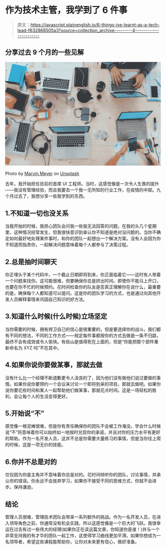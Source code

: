 # 作为技术主管，我学到了 6 件事

> 原文：<https://javascript.plainenglish.io/6-things-ive-learnt-as-a-tech-lead-f632868505a3?source=collection_archive---------4----------------------->

## 分享过去 9 个月的一些见解

![](img/81ed7411fca67a62f81d9bd9bbd084a7.png)

Photo by [Marvin Meyer](https://unsplash.com/@marvelous?utm_source=medium&utm_medium=referral) on [Unsplash](https://unsplash.com?utm_source=medium&utm_medium=referral)

去年，我开始担任目前的首席 UI 工程师。当时，这感觉像是一次令人生畏的提升——我没有管理经验，而且我要去一个我一无所知的行业工作，在疫情的中部。九个月过去了，我想分享一些我学到的东西。

## 1.不知道一切也没关系

当我开始的时候，我担心团队会问我一些我无法回答的问题。在我的头几个星期里，这种情况经常发生，但我很快意识到承认你不知道是绝对没问题的。当你不确定如何最好地处理某件事时，和你的团队一起想出一个解决方案。没有人会因为你不知道而指责你，一起解决问题意味着每个人都参与了决策过程。

## 2.总是抽时间聊天

你正埋头于某个代码中，一个截止日期即将到来，你正面临着它——这时有人带着一个问题来找你。这可能很难，但要确保你总是挤出时间。即使你不能马上开口，也要在你不忙的时候预约。花时间检查你的队友是否真正理解你在说什么，最重要的是，确保每个人都知道可以提问。这是你的团队学习的方式，也是通过向其他开发人员解释事情来巩固自己知识的好方法。

## 3.知道什么时候(什么时候)立场坚定

当你需要的时候，拥有捍卫自己的信心是很重要的，但是要选择你的战斗。我们都有不同的想法，不同的工作方式——规定每件事都按你的方式去做是一条不归路，最终不会有成效或令人愉快。有些山是值得死在上面的，但是“你能把那个部件重新命名为 XYZ 吗”不在其中。

## 4.如果你说你要做某事，那就去做

没有什么比一个经理不断道歉更令人沮丧的了，因为他们没有做他们说过要做的事情。如果你说你要预约一个会议来讨论一个即将到来的项目，那就去做吧。如果你说你要花些时间和某人一起帮助他们做某事，那就花点时间。这是一场轻松的胜利，会让每个人的生活变得更好。

## 5.开始说“不”

感觉像一根泥棒很难，但是你有责任确保你的团队不会被工作淹没。学会什么时候说“不”将意味着你可以始终如一地按时兑现你的承诺，并且对你的压力水平有更好的帮助。作为一名开发人员，这并不总是你需要大量练习的事情，但是当你往上爬的时候，这是一项无价的技能。

## 6.你并不总是对的

仅仅因为你是主角并不意味着你总是对的。花时间倾听你的团队，讨论事情，并承认你的错误。你永远不会放弃学习，如果你不接受不同的思维方式，你就不会进步。保持谦逊。

## 结论

管理人员很难，管理技术团队会带来一系列额外的挑战。作为一名开发人员，在进入领导角色之前，你通常没有机会实践，所以这感觉像是一个巨大的飞跃。我很幸运在过去有过一些伟大的经理(如果你正在读这篇文章，你知道你是谁！)并与一个非常支持我的有才华的团队一起工作，这使得学习曲线更加平滑。如果你想成为一名领导者，希望这些课程能帮助你，让你对未来更有信心，做好准备。
